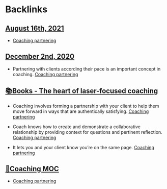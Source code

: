 
# Backlinks
## [August 16th, 2021](<August 16th, 2021.md>)
- [Coaching partnering](<Coaching partnering.md>)

## [December 2nd, 2020](<December 2nd, 2020.md>)
- Partnering with clients according their pace is an important concept in coaching. [Coaching partnering](<Coaching partnering.md>)

## [📚Books - The heart of laser-focused coaching](<📚Books - The heart of laser-focused coaching.md>)
-  Coaching involves forming a partnership with your client to help them move forward in ways that are authentically satisfying. [Coaching partnering](<Coaching partnering.md>)

- Coach knows how to create and demonstrate a collaborative relationship by providing context for questions and pertinent reflection. [Coaching partnering](<Coaching partnering.md>)

- It lets you and your client know you’re on the same page. [Coaching partnering](<Coaching partnering.md>)

## [🧭Coaching MOC](<🧭Coaching MOC.md>)
- [Coaching partnering](<Coaching partnering.md>)

